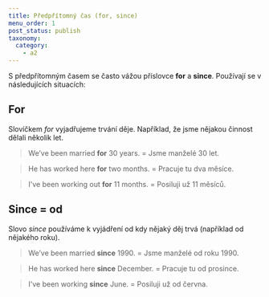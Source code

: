 ```yaml
---
title: Předpřítomný čas (for, since)
menu_order: 1
post_status: publish
taxonomy:
  category:
    - a2
---
```


S předpřítomným časem se často vážou příslovce **for** a **since**. Používají se v následujících situacích:

## For

Slovíčkem _for_ vyjadřujeme trvání děje. Například, že jsme nějakou činnost dělali několik let.

> We’ve been married **for** 30 years. = Jsme manželé 30 let.

> He has worked here **for** two months. = Pracuje tu dva měsíce.

> I've been working out **for** 11 months. = Posiluji už 11 měsíců.

## Since = od

Slovo _since_ používáme k vyjádření od kdy nějaký děj trvá (například od nějakého roku).

> We’ve been married **since** 1990. = Jsme manželé od roku 1990.

> He has worked here **since** December. = Pracuje tu od prosince.

> I've been working **since** June. = Posiluji už od června.
